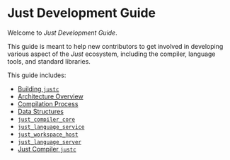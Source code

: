 # Just Development Guide

Welcome to _Just Development Guide_.

This guide is meant to help new contributors to get involved in developing various aspect of the *Just* ecosystem,
including the compiler, language tools, and standard libraries.

This guide includes:

- [Building `justc`](./)
- [Architecture Overview](./architecture-overview/README.md)
- [Compilation Process](./compilation-process/README.md)
- [Data Structures](./)
- [`just_compiler_core`](./)
- [`just_language_service`](./)
- [`just_workspace_host`](./)
- [`just_language_server`](./)
- [Just Compiler `justc`](./)
